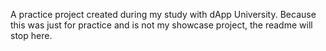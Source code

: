 A practice project created during my study with dApp University.
Because this was just for practice and is not my showcase project, the readme will stop here.
